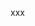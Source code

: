 xxx

<!---
lizziti/lizziti is a ✨ special ✨ repository because its `README.md` (this file) appears on your GitHub profile.
You can click the Preview link to take a look at your changes.
--->
